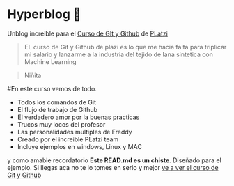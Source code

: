 # Hyperblog 💚
Unblog increible para el [Curso de GIt y Github](www.platzi.com) de [PLatzi](www.platzi.com)
> EL curso de Git y Github de plazi es lo que me hacia falta para triplicar mi salario y lanzarme a la industria del tejido de lana sintetica con Machine Learning

>Niñita

#En este curso vemos de todo.

- Todos los comandos de Git
- El flujo de trabajo de Github
- El verdadero amor por la buenas practicas
- Trucos muy locos del profesor
- Las personalidades multiples de Freddy
- Creado por el increible PLatzi team
- Incluye ejemplos en windows, Linux y MAC

y como amable recordatorio **Este READ.md es un chiste**. Diseñado para el ejemplo. Si llegas aca no te lo tomes en serio y mejor [ve a ver el curso de Git y Github](www.platzi.com) 
